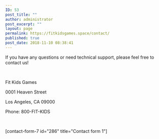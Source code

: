 ```yaml
---
ID: 53
post_title: ""
author: administrator
post_excerpt: ""
layout: page
permalink: https://fitkidsgames.space/contact/
published: true
post_date: 2018-11-10 08:38:41
---
```

<p>If you have any questions or need technical support, please feel free to contact us!</p>
<p> </p>
<p>Fit Kids Games </p>
<p>0001 Heaven Street</p>
<p>Los Angeles, CA 09000</p>
<p>Phone: 800-FIT-KIDS</p>
<p> </p>
<p>[contact-form-7 id="286" title="Contact form 1"]</p>
<p> </p>
<p> </p>

<!-- wp:columns -->
<div class="wp-block-columns has-2-columns"><!-- wp:column -->
<div class="wp-block-column"><!-- wp:paragraph -->
<p></p>
<!-- /wp:paragraph --></div>
<!-- /wp:column -->

<!-- wp:column -->
<div class="wp-block-column"></div>
<!-- /wp:column --></div>
<!-- /wp:columns -->